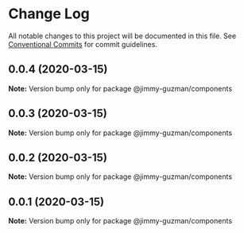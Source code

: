 # Change Log

All notable changes to this project will be documented in this file.
See [Conventional Commits](https://conventionalcommits.org) for commit guidelines.

## 0.0.4 (2020-03-15)

**Note:** Version bump only for package @jimmy-guzman/components





## 0.0.3 (2020-03-15)

**Note:** Version bump only for package @jimmy-guzman/components





## 0.0.2 (2020-03-15)

**Note:** Version bump only for package @jimmy-guzman/components





## 0.0.1 (2020-03-15)

**Note:** Version bump only for package @jimmy-guzman/components
